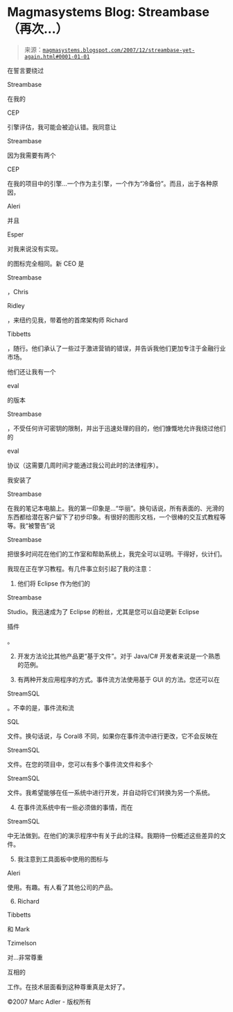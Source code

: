 <!--yml

category: 未分类

日期：2024-05-18 05:05:31

-->

# Magmasystems Blog: Streambase（再次...）

> 来源：[`magmasystems.blogspot.com/2007/12/streambase-yet-again.html#0001-01-01`](http://magmasystems.blogspot.com/2007/12/streambase-yet-again.html#0001-01-01)

在誓言要绕过

Streambase

在我的

CEP

引擎评估，我可能会被迫认错。我同意让

Streambase

因为我需要有两个

CEP

在我的项目中的引擎...一个作为主引擎，一个作为“冷备份”。而且，出于各种原因，

Aleri

并且

Esper

对我来说没有实现。

的图标完全相同。新 CEO 是

Streambase

，Chris

Ridley

，来纽约见我，带着他的首席架构师 Richard

Tibbetts

，随行。他们承认了一些过于激进营销的错误，并告诉我他们更加专注于金融行业市场。

他们还让我有一个

eval

的版本

Streambase

，不受任何许可密钥的限制，并出于迅速处理的目的，他们慷慨地允许我绕过他们的

eval

协议（这需要几周时间才能通过我公司此时的法律程序）。

我安装了

Streambase

在我的笔记本电脑上。我的第一印象是...“华丽”。换句话说，所有表面的、光滑的东西都给潜在客户留下了初步印象。有很好的图形文档，一个很棒的交互式教程等等。我“被警告”说

Streambase

把很多时间花在他们的工作室和帮助系统上，我完全可以证明。干得好，伙计们。

我现在正在学习教程。有几件事立刻引起了我的注意：

1) 他们将 Eclipse 作为他们的

Streambase

Studio。我迅速成为了 Eclipse 的粉丝，尤其是您可以自动更新 Eclipse

插件

。

2) 开发方法论比其他产品更“基于文件”。对于 Java/C# 开发者来说是一个熟悉的范例。

3) 有两种开发应用程序的方式。事件流方法使用基于 GUI 的方法。您还可以在

StreamSQL

。不幸的是，事件流和流

SQL

文件。换句话说，与 Coral8 不同，如果你在事件流中进行更改，它不会反映在

StreamSQL

文件。在您的项目中，您可以有多个事件流文件和多个

StreamSQL

文件。我希望能够在任一系统中进行开发，并自动将它们转换为另一个系统。

4) 在事件流系统中有一些必须做的事情，而在

StreamSQL

中无法做到。在他们的演示程序中有关于此的注释。我期待一份概述这些差异的文件。

5) 我注意到工具面板中使用的图标与

Aleri

使用。有趣。有人看了其他公司的产品。

6) Richard

Tibbetts

和 Mark

Tzimelson

对...非常尊重

互相的

工作。在技术层面看到这种尊重真是太好了。

©2007 Marc Adler - 版权所有
